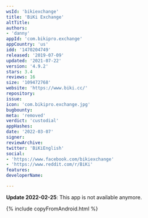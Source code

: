 ```yaml
---
wsId: 'bikiexchange'
title: 'BiKi Exchange'
altTitle: 
authors:
- 'danny'
appId: 'com.bikipro.exchange'
appCountry: 'us'
idd: '1470204749'
released: '2019-07-09'
updated: '2021-07-22'
version: '4.9.2'
stars: 3.4
reviews: 16
size: '109472768'
website: 'https://www.biki.cc/'
repository: 
issue: 
icon: 'com.bikipro.exchange.jpg'
bugbounty: 
meta: 'removed'
verdict: 'custodial'
appHashes: 
date: '2022-03-07'
signer: 
reviewArchive: 
twitter: 'BiKiEnglish'
social:
- 'https://www.facebook.com/bikiexchange'
- 'https://www.reddit.com/r/BiKi'
features: 
developerName: 

---
```


**Update 2022-02-25**: This app is not available anymore.

{% include copyFromAndroid.html %}